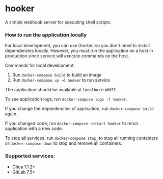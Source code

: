 # hooker

A simple webhook server for executing shell scripts.

### How to run the application locally

For local development, you can use Docker, so you don't need to install dependencies locally. However, you must run the application on a host in production since service will execute commands on the host.

Commands for local development:
1. Run `docker-compose build` to build an image
2. Run `docker-compose up -d hooker` to run service

The application should be available at `localhost:46657`.

To see application logs, run `docker-compose logs -f hooker`.

If you change the dependencies of application, run `docker-compose build` again.

If you changed code, run `docker-compose restart hooker` to rerun application with a new code.

To stop all services, run `docker-compose stop`, to stop all running containers or `docker-compose down` to stop and remove all containers.

### Supported services:
- Gitea 1.1.2+
- GitLab 7.5+

